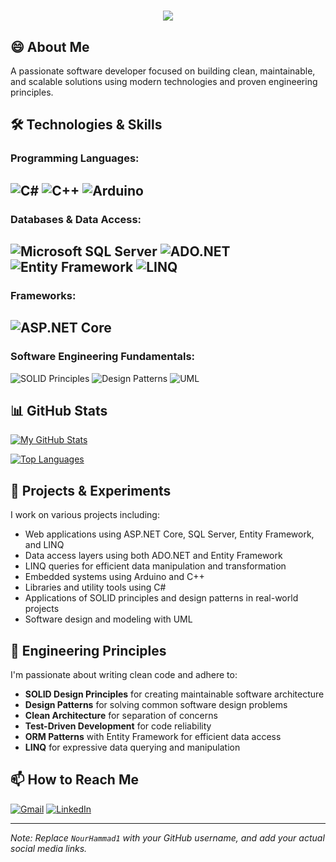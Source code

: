 <h1 align="center">
  <a href="https://git.io/typing-svg">
    <img src="https://readme-typing-svg.herokuapp.com/?lines=Hello+World!+👋;I'm+Nour+Hammad.;&center=true&size=30">
  </a>
</h1>
   
<!--## Hi there 👋-->

<!--
**NourHammad1/NourHammad1** is a ✨ _special_ ✨ repository because its `README.md` (this file) appears on your GitHub profile.

Here are some ideas to get you started:

- 🔭 I’m currently working on ...
- 🌱 I’m currently learning ...
- 👯 I’m looking to collaborate on ...
- 🤔 I’m looking for help with ...
- 💬 Ask me about ...
- 📫 How to reach me: ...
- 😄 Pronouns: ...
- ⚡ Fun fact: ...
-->

## 😄 About Me
A passionate software developer focused on building clean, maintainable, and scalable solutions using modern technologies and proven engineering principles.

## 🛠️ Technologies & Skills

### **Programming Languages:**
![C#](https://img.shields.io/badge/C%23-239120?style=for-the-badge&logo=c-sharp&logoColor=white)
![C++](https://img.shields.io/badge/C++-00599C?style=for-the-badge&logo=c%2B%2B&logoColor=white)
![Arduino](https://img.shields.io/badge/Arduino-00979D?style=for-the-badge&logo=arduino&logoColor=white)
---

### **Databases & Data Access:**
![Microsoft SQL Server](https://img.shields.io/badge/Microsoft%20SQL%20Server-CC2927?style=for-the-badge&logo=microsoft%20sql%20server&logoColor=white)
![ADO.NET](https://img.shields.io/badge/ADO.NET-5C2D91?style=for-the-badge&logo=.net&logoColor=white)
![Entity Framework](https://img.shields.io/badge/Entity%20Framework-CC2927?style=for-the-badge&logo=.net&logoColor=white)
![LINQ](https://img.shields.io/badge/LINQ-239120?style=for-the-badge&logo=.net&logoColor=white)
---
### **Frameworks:**
![ASP.NET Core](https://img.shields.io/badge/ASP.NET%20Core-512BD4?style=for-the-badge&logo=.net&logoColor=white)
---
### **Software Engineering Fundamentals:**
![SOLID Principles](https://img.shields.io/badge/SOLID%20Principles-DD6633?style=for-the-badge&logo=dotnet&logoColor=white)
![Design Patterns](https://img.shields.io/badge/Design%20Patterns-FF6B6B?style=for-the-badge&logo=react&logoColor=white)
![UML](https://img.shields.io/badge/UML-000000?style=for-the-badge&logo=diagrams.net&logoColor=white)

## 📊 GitHub Stats

[![My GitHub Stats](https://github-readme-stats.vercel.app/api?username=NourHammad1&show_icons=true&theme=radical)](https://github.com/NourHammad1)

[![Top Languages](https://github-readme-stats.vercel.app/api/top-langs/?username=NourHammad1&layout=compact&theme=radical&hide=html,css,javascript&langs_count=6)](https://github.com/NourHammad1)

## 🔧 Projects & Experiments

I work on various projects including:
- Web applications using ASP.NET Core, SQL Server, Entity Framework, and LINQ
- Data access layers using both ADO.NET and Entity Framework
- LINQ queries for efficient data manipulation and transformation
- Embedded systems using Arduino and C++
- Libraries and utility tools using C#
- Applications of SOLID principles and design patterns in real-world projects
- Software design and modeling with UML

## 🎯 Engineering Principles

I'm passionate about writing clean code and adhere to:
- **SOLID Design Principles** for creating maintainable software architecture
- **Design Patterns** for solving common software design problems
- **Clean Architecture** for separation of concerns
- **Test-Driven Development** for code reliability
- **ORM Patterns** with Entity Framework for efficient data access
- **LINQ** for expressive data querying and manipulation

## 📫 How to Reach Me

[![Gmail](https://img.shields.io/badge/Gmail-D14836?style=for-the-badge&logo=gmail&logoColor=white)](mailto:nour12hammad@gmail.com)
[![LinkedIn](https://img.shields.io/badge/LinkedIn-0077B5?style=for-the-badge&logo=linkedin&logoColor=white)](https://www.linkedin.com/in/nour-hammad-3b50bb377)

---
*Note: Replace `NourHammad1` with your GitHub username, and add your actual social media links.*








